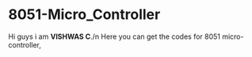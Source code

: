 # 8051-Micro_Controller
Hi guys i am <b>VISHWAS C</b>./n
Here you can get the codes for 8051 micro-controller,
